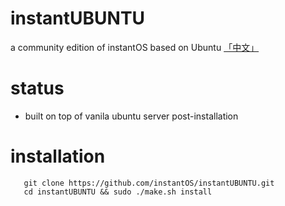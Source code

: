 # instantUBUNTU
a community edition of instantOS based on Ubuntu [「中文」](读我.md)

# status
  
  - built on top of vanila ubuntu server post-installation

# installation

  ```
     git clone https://github.com/instantOS/instantUBUNTU.git
     cd instantUBUNTU && sudo ./make.sh install
  ```

